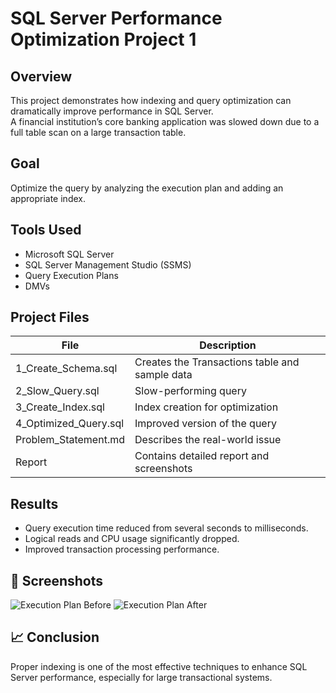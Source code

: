 # SQL Server Performance Optimization Project 1

## Overview
This project demonstrates how indexing and query optimization can dramatically improve performance in SQL Server.  
A financial institution’s core banking application was slowed down due to a full table scan on a large transaction table.  

## Goal
Optimize the query by analyzing the execution plan and adding an appropriate index.

## Tools Used
- Microsoft SQL Server
- SQL Server Management Studio (SSMS)
- Query Execution Plans
- DMVs

## Project Files
| File | Description |
|------|--------------|
| 1_Create_Schema.sql | Creates the Transactions table and sample data |
| 2_Slow_Query.sql | Slow-performing query |
| 3_Create_Index.sql | Index creation for optimization |
| 4_Optimized_Query.sql | Improved version of the query |
| Problem_Statement.md | Describes the real-world issue |
| Report | Contains detailed report and screenshots |

## Results
- Query execution time reduced from several seconds to milliseconds.
- Logical reads and CPU usage significantly dropped.
- Improved transaction processing performance.

## 📸 Screenshots
![Execution Plan Before](Screenshots/ExecutionPlan_Before.png)
![Execution Plan After](Screenshots/ExecutionPlan_After.png)

## 📈 Conclusion
Proper indexing is one of the most effective techniques to enhance SQL Server performance, especially for large transactional systems.

